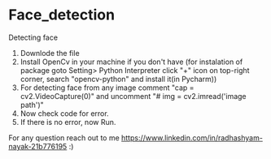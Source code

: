 # Face_detection
Detecting face
1. Downlode the file
2. Install OpenCv in your machine if you don't have
   (for instalation of package goto Setting> Python Interpreter click "+" icon on top-right corner, search "opencv-python" and install it(in Pycharm))
3. For detecting face from any image comment "cap = cv2.VideoCapture(0)"  and uncomment "# img = cv2.imread('image path')"
3. Now check code for error.
4. If there is no error, now Run.


For any question reach out to me https://www.linkedin.com/in/radhashyam-nayak-21b776195 :)
